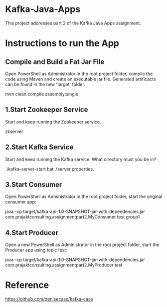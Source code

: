 # Kafka-Java-Apps
This project addresses part 2 of the Kafka Java Apps assignment.

# Instructions to run the App
## Compile and Build a Fat Jar File
Open PowerShell as Administrator in the root project folder, compile the code using Maven and create an executable jar file. Generated artificacts can be found in the new 'target' folder.

mvn clean compile assembly:single

## 1.Start Zookeeper Service
Start and keep running the Zookeeper service.

zkserver

## 2.Start Kafka Service
Start and keep running the Kafka service. What directory must you be in?

 .\kafka-server-start.bat .\server.properties.

## 3.Start Consumer
Open PowerShell as Administrator in the root project folder, start the original consumer app:

java -cp target/kafka-api-1.0-SNAPSHOT-jar-with-dependencies.jar com.prajaktconsulting.assignmentpart2.MyConsumer test group1 

## 4.Start Producer
Open a new PowerShell as Administrator in the root project folder, start the Producer app using topic test:

java -cp target/kafka-api-1.0-SNAPSHOT-jar-with-dependencies.jar com.prajaktconsulting.assignmentpart2.MyProducer test

# Reference

<https://github.com/denisecase/kafka-case>
